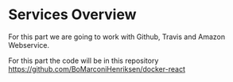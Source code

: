 # Services Overview
For this part we are going to work with Github, Travis and Amazon Webservice.  

For this part the code will be in this repository https://github.com/BoMarconiHenriksen/docker-react  
